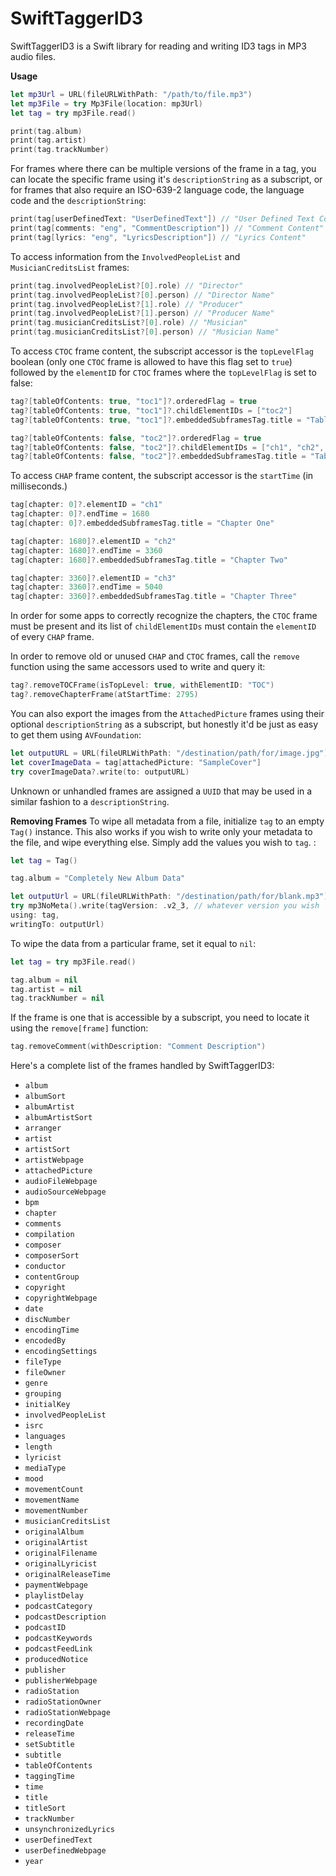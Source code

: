 <!--

 README.md
 SwiftTaggerID3

 Copyright ©2020 Nolaine Crusher. All rights reserved.

 -->

# SwiftTaggerID3

SwiftTaggerID3 is a Swift library for reading and writing ID3 tags in MP3 audio files. 

**Usage**
```swift
let mp3Url = URL(fileURLWithPath: "/path/to/file.mp3")
let mp3File = try Mp3File(location: mp3Url)
let tag = try mp3File.read()

print(tag.album)
print(tag.artist)
print(tag.trackNumber)
```

For frames where there can be multiple versions of the frame in a tag, you can locate the specific frame using it's `descriptionString` as a subscript, or for frames that also require an ISO-639-2 language code, the language code and the `descriptionString`:

```swift
print(tag[userDefinedText: "UserDefinedText"]) // "User Defined Text Content"
print(tag[comments: "eng", "CommentDescription"]) // "Comment Content"
print(tag[lyrics: "eng", "LyricsDescription"]) // "Lyrics Content"
```

To access information from the `InvolvedPeopleList` and `MusicianCreditsList` frames:

```swift
print(tag.involvedPeopleList?[0].role) // "Director"
print(tag.involvedPeopleList?[0].person) // "Director Name"
print(tag.involvedPeopleList?[1].role) // "Producer"
print(tag.involvedPeopleList?[1].person) // "Producer Name"
print(tag.musicianCreditsList?[0].role) // "Musician"
print(tag.musicianCreditsList?[0].person) // "Musician Name"

```

To access `CTOC` frame content, the subscript accessor is the `topLevelFlag` boolean (only one `CTOC` frame is allowed to have this flag set to `true`) followed by the `elementID` for `CTOC` frames where the `topLevelFlag` is set to false:

```swift
tag?[tableOfContents: true, "toc1"]?.orderedFlag = true
tag?[tableOfContents: true, "toc1"]?.childElementIDs = ["toc2"]
tag?[tableOfContents: true, "toc1"]?.embeddedSubframesTag.title = "Table Of Contents (TOP)"

tag?[tableOfContents: false, "toc2"]?.orderedFlag = true
tag?[tableOfContents: false, "toc2"]?.childElementIDs = ["ch1", "ch2", "ch3"]
tag?[tableOfContents: false, "toc2"]?.embeddedSubframesTag.title = "Table Of Contents (SECONDARY)"
```

To access `CHAP` frame content, the subscript accessor is the `startTime` (in milliseconds.)

```swift
tag[chapter: 0]?.elementID = "ch1"
tag[chapter: 0]?.endTime = 1680
tag[chapter: 0]?.embeddedSubframesTag.title = "Chapter One"

tag[chapter: 1680]?.elementID = "ch2"
tag[chapter: 1680]?.endTime = 3360
tag[chapter: 1680]?.embeddedSubframesTag.title = "Chapter Two"

tag[chapter: 3360]?.elementID = "ch3"
tag[chapter: 3360]?.endTime = 5040
tag[chapter: 3360]?.embeddedSubframesTag.title = "Chapter Three"
```

In order for some apps to correctly recognize the chapters, the `CTOC` frame must be present and its list of `childElementIDs` must contain the `elementID` of every `CHAP` frame.

In order to remove old or unused `CHAP` and `CTOC` frames, call the `remove` function using the same accessors used to write and query it:

```swift
tag?.removeTOCFrame(isTopLevel: true, withElementID: "TOC")
tag?.removeChapterFrame(atStartTime: 2795)
```



You can also export the images from the `AttachedPicture` frames using their optional `descriptionString` as a subscript, but honestly it'd be just as easy to get them using `AVFoundation`:

```swift
let outputURL = URL(fileURLWithPath: "/destination/path/for/image.jpg")
let coverImageData = tag[attachedPicture: "SampleCover"]
try coverImageData?.write(to: outputURL)
```

Unknown or unhandled frames are assigned a `UUID` that may be used in a similar fashion to a `descriptionString`.

**Removing Frames**
To wipe all metadata from a file, initialize `tag` to an empty `Tag()` instance. This also works if you wish to write only your metadata to the file, and wipe everything else. Simply add the values you wish to `tag`.
:
```swift
let tag = Tag()

tag.album = "Completely New Album Data"

let outputUrl = URL(fileURLWithPath: "/destination/path/for/blank.mp3")
try mp3NoMeta().write(tagVersion: .v2_3, // whatever version you wish
using: tag,
writingTo: outputUrl)
```

To wipe the data from a particular frame, set it equal to `nil`:
```swift
let tag = try mp3File.read()

tag.album = nil
tag.artist = nil
tag.trackNumber = nil
```

If the frame is one that is accessible by a subscript, you need to locate it using the `remove[frame]` function:

```swift
tag.removeComment(withDescription: "Comment Description")
```

Here's a complete list of the frames handled by SwiftTaggerID3:

* `album`
* `albumSort`
* `albumArtist`
* `albumArtistSort`
* `arranger`
* `artist`
* `artistSort`
* `artistWebpage`
* `attachedPicture`
* `audioFileWebpage`
* `audioSourceWebpage`
* `bpm`
* `chapter`
* `comments`
* `compilation`
* `composer`
* `composerSort`
* `conductor`
* `contentGroup`
* `copyright`
* `copyrightWebpage`
* `date`
* `discNumber`
* `encodingTime`
* `encodedBy`
* `encodingSettings`
* `fileType`
* `fileOwner`
* `genre`
* `grouping`
* `initialKey`
* `involvedPeopleList`
* `isrc`
* `languages`
* `length`
* `lyricist`
* `mediaType`
* `mood`
* `movementCount`
* `movementName`
* `movementNumber`
* `musicianCreditsList`
* `originalAlbum`
* `originalArtist`
* `originalFilename`
* `originalLyricist`
* `originalReleaseTime`
* `paymentWebpage`
* `playlistDelay`
* `podcastCategory`
* `podcastDescription`
* `podcastID`
* `podcastKeywords`
* `podcastFeedLink`
* `producedNotice`
* `publisher`
* `publisherWebpage`
* `radioStation`
* `radioStationOwner`
* `radioStationWebpage`
* `recordingDate`
* `releaseTime`
* `setSubtitle`
* `subtitle`
* `tableOfContents`
* `taggingTime`
* `time`
* `title`
* `titleSort`
* `trackNumber`
* `unsynchronizedLyrics`
* `userDefinedText`
* `userDefinedWebpage`
* `year`
